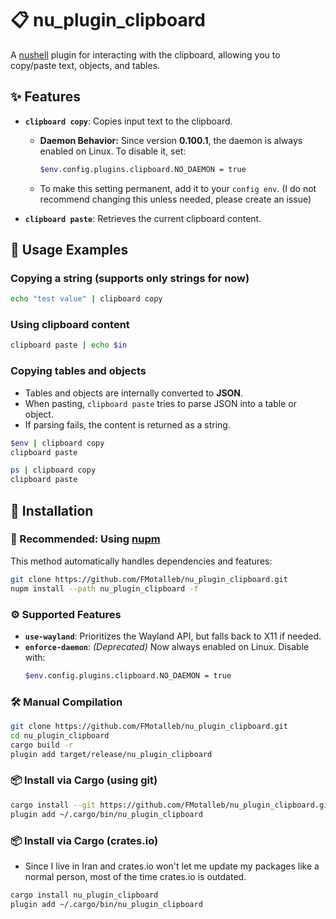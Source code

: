 # 📋 nu_plugin_clipboard

A [nushell](https://www.nushell.sh/) plugin for interacting with the clipboard, allowing you to copy/paste text, objects, and tables.

## ✨ Features

- **`clipboard copy`**: Copies input text to the clipboard.
  - **Daemon Behavior:** Since version **0.100.1**, the daemon is always enabled on Linux. To disable it, set:
    ```bash
    $env.config.plugins.clipboard.NO_DAEMON = true
    ```
  - To make this setting permanent, add it to your `config env`. (I do not recommend changing this unless needed, please create an issue) 

- **`clipboard paste`**: Retrieves the current clipboard content.

## 📌 Usage Examples

### Copying a string (supports only strings for now)
```bash
echo "test value" | clipboard copy 
```

### Using clipboard content
```bash
clipboard paste | echo $in
```

### Copying tables and objects
- Tables and objects are internally converted to **JSON**.
- When pasting, `clipboard paste` tries to parse JSON into a table or object.
- If parsing fails, the content is returned as a string.

```bash
$env | clipboard copy
clipboard paste

ps | clipboard copy
clipboard paste
```

## 🔧 Installation

### 🚀 Recommended: Using [nupm](https://github.com/nushell/nupm)
This method automatically handles dependencies and features:
```bash
git clone https://github.com/FMotalleb/nu_plugin_clipboard.git
nupm install --path nu_plugin_clipboard -f
```

### ⚙️ Supported Features
- **`use-wayland`**: Prioritizes the Wayland API, but falls back to X11 if needed.
- **`enforce-daemon`**: _(Deprecated)_ Now always enabled on Linux. Disable with:
  ```bash
  $env.config.plugins.clipboard.NO_DAEMON = true
  ```

### 🛠️ Manual Compilation
```bash
git clone https://github.com/FMotalleb/nu_plugin_clipboard.git
cd nu_plugin_clipboard
cargo build -r
plugin add target/release/nu_plugin_clipboard
```

### 📦 Install via Cargo (using git)
```bash
cargo install --git https://github.com/FMotalleb/nu_plugin_clipboard.git
plugin add ~/.cargo/bin/nu_plugin_clipboard
```

### 📦 Install via Cargo (crates.io)
* Since I live in Iran and crates.io won't let me update my packages like a normal person, most of the time crates.io is outdated.
```bash
cargo install nu_plugin_clipboard
plugin add ~/.cargo/bin/nu_plugin_clipboard
```


